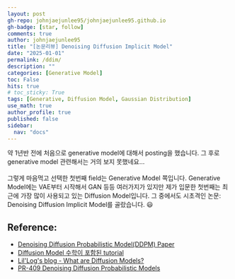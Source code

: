 ```yaml
---
layout: post
gh-repo: johnjaejunlee95/johnjaejunlee95.github.io
gh-badge: [star, follow]
comments: true
author: johnjaejunlee95
title: "[논문리뷰] Denoising Diffusion Implicit Model"
date: "2025-01-01"
permalink: /ddim/
description: ""
categories: [Generative Model]
toc: False
hits: true
# toc_sticky: True
tags: [Generative, Diffusion Model, Gaussian Distribution]
use_math: true
author_profile: true
published: false
sidebar:
  nav: "docs"
---
```


<div>약 1년반 전에 처음으로 generative model에 대해서 posting을 했습니다. 그 후로 generative model 관련해서는 거의 보지 못했네요...
<br><br>그렇게 마음먹고 선택한 첫번째 field는 Generative Model 쪽입니다. Generative Model에는 VAE부터 시작해서 GAN 등등 여러가지가 있지만 제가 입문한 첫번째는 최근에 가장 많이 사용되고 있는 Diffusion Model입니다. 그 중에서도 시초격인 논문: Denoising Diffusion Implicit Model를 골랐습니다. 😃 </div>



## Reference:

- [Denoising Diffusion Probabilistic Model(DDPM) Paper](https://arxiv.org/pdf/2006.11239.pdf)
- [Diffusion Model 수학이 포함된 tutorial](https://youtu.be/uFoGaIVHfoE)
- [Lil'Log's blog - What are Diffusion Models?](https://lilianweng.github.io/posts/2021-07-11-diffusion-models/)
- [PR-409 Denoising Diffusion Probabilistic Models](https://www.youtube.com/watch?v=1j0W_lu55nc)

